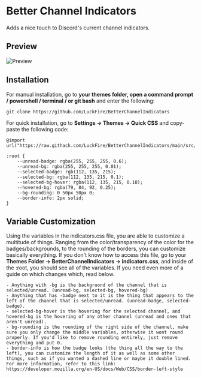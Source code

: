 # Better Channel Indicators
Adds a nice touch to Discord's current channel indicators.

## Preview
![Preview](https://github.com/LuckFire/BetterChannelIndiactors/blob/main/src/Preview.gif?raw=true)

## Installation
For manual installation, go to **your themes folder, open a command prompt / powershell / terminal / or git bash** and enter the following:
```
git clone https://github.com/LuckFire/BetterChannelIndicators
```

For quick installation, go to **Settings -> Themes -> Quick CSS** and copy-paste the following code:
```
@import url("https://raw.githack.com/LuckFire/BetterChannelIndicators/main/src/source.css");

:root {
    --unread-badge: rgba(255, 255, 255, 0.6);
    --unread-bg: rgba(255, 255, 255, 0.01);
    --selected-badge: rgb(112, 135, 215);
    --selected-bg: rgba(112, 135, 215, 0.1);
    --selected-bg-hover: rgba(112, 135, 215, 0.18);
    --hovered-bg: rgba(79, 84, 92, 0.25);
    --bg-rounding: 0 50px 50px 0;
    --border-info: 2px solid;
}
```

## Variable Customization
Using the variables in the indicators.css file, you are able to customize a multitude of things. Ranging from the color/transparency of the color for the badges/backgrounds, to the rounding of the borders, you can customize basically everything. If you don't know how to access this file, go to your **Themes Folder -> BetterChannelIndicators -> indicators.css**, and inside of the :root, you should see all of the variables. If you need even more of a guide on which changes which, read below.
```
- Anything with -bg is the backgruond of the channel that is selected/unread. (unread-bg, selected-bg, hovered-bg)
- Anything that has -badge next to it is the thing that appears to the left of the channel that is selected/unread. (unread-badge, selected-badge).
- selected-bg-hover is the hovering for the selected channel, and hovered-bg is the hovering of any other channel (unread and ones that aren't unread).
- bg-rounding is the rounding of the right side of the channel, make sure you only change the middle variables, otherwise it wont round properly. If you'd like to remove rounding entirely, just remove everything and put 0.
- border-info is how the badge looks (the thing all the way to the left), you can customize the length of it as well as some other things, such as if you wanted a dashed line or maybe it double lined. For more information, refer to this link: https://developer.mozilla.org/en-US/docs/Web/CSS/border-left-style
```
